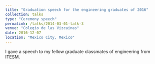 ```yaml
---
title: "Graduation speech for the engineering graduates of 2016"
collection: talks
type: "Ceremony speech"
permalink: /talks/2014-03-01-talk-3
venue: "Colegio de las Vizcainas"
date: 2016-12-07
location: "Mexico City, Mexico"
---
```

I gave a speech to my fellow graduate classmates of engineering from ITESM. 
